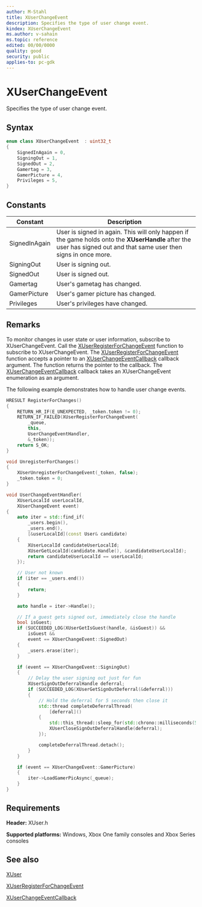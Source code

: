 ```yaml
---
author: M-Stahl
title: XUserChangeEvent
description: Specifies the type of user change event.
kindex: XUserChangeEvent
ms.author: v-sahain
ms.topic: reference
edited: 00/00/0000
quality: good
security: public
applies-to: pc-gdk
---
```


# XUserChangeEvent  

Specifies the type of user change event.  

## Syntax  
  
```cpp
enum class XUserChangeEvent  : uint32_t  
{  
    SignedInAgain = 0,  
    SigningOut = 1,  
    SignedOut = 2,  
    Gamertag = 3,  
    GamerPicture = 4,  
    Privileges = 5,  
}  
```  
  
## Constants  
  
| Constant | Description |
| --- | --- |
| SignedInAgain | User is signed in again. This will only happen if the game holds onto the **XUserHandle** after the user has signed out and that same user then signs in once more. |  
| SigningOut | User is signing out. |  
| SignedOut | User is signed out. |  
| Gamertag | User's gametag has changed. |  
| GamerPicture | User's gamer picture has changed. |  
| Privileges | User's privileges have changed. |  
  
## Remarks  

To monitor changes in user state or user information, subscribe to XUserChangeEvent.
Call the [XUserRegisterForChangeEvent](../functions/xuserregisterforchangeevent.md) function to subscribe to XUserChangeEvent.
The [XUserRegisterForChangeEvent](../functions/xuserregisterforchangeevent.md) function accepts a pointer to an [XUserChangeEventCallback](../functions/xuserchangeeventcallback.md) callback argument. The function returns the pointer to the callback.
The [XUserChangeEventCallback](../functions/xuserchangeeventcallback.md) callback takes an XUserChangeEvent enumeration as an argument.

The following example demonstrates how to handle user change events.  
  
```cpp
HRESULT RegisterForChanges()
{
    RETURN_HR_IF(E_UNEXPECTED, _token.token != 0);
    RETURN_IF_FAILED(XUserRegisterForChangeEvent(
        _queue,
        this,
        UserChangeEventHandler,
        &_token));
    return S_OK;
}

void UnregisterForChanges()
{
    XUserUnregisterForChangeEvent(_token, false);
    _token.token = 0;
}

void UserChangeEventHandler(
    XUserLocalId userLocalId,
    XUserChangeEvent event)
{
    auto iter = std::find_if(
        _users.begin(),
        _users.end(),
        [&userLocalId](const User& candidate)
    {
        XUserLocalId candidateUserLocalId;
        XUserGetLocalId(candidate.Handle(), &candidateUserLocalId);
        return candidateUserLocalId == userLocalId;
    });

    // User not known
    if (iter == _users.end())
    {
        return;
    }

    auto handle = iter->Handle();

    // If a guest gets signed out, immediately close the handle
    bool isGuest;
    if (SUCCEEDED_LOG(XUserGetIsGuest(handle, &isGuest)) &&
        isGuest &&
        event == XUserChangeEvent::SignedOut)
    {
        _users.erase(iter);
    }

    if (event == XUserChangeEvent::SigningOut)
    {
        // Delay the user signing out just for fun
        XUserSignOutDeferralHandle deferral;
        if (SUCCEEDED_LOG(XUserGetSignOutDeferral(&deferral)))
        {
            // Hold the deferral for 5 seconds then close it
            std::thread completeDeferralThread(
                [deferral]()
            {
                std::this_thread::sleep_for(std::chrono::milliseconds(5000));
                XUserCloseSignOutDeferralHandle(deferral);
            });

            completeDeferralThread.detach();
        }
    }

    if (event == XUserChangeEvent::GamerPicture)
    {
        iter->LoadGamerPicAsync(_queue);
    }
}
```
  
  
## Requirements  
  
**Header:** XUser.h
  
**Supported platforms:** Windows, Xbox One family consoles and Xbox Series consoles  
  
## See also

[XUser](../xuser_members.md)
  
[XUserRegisterForChangeEvent](../functions/xuserregisterforchangeevent.md)

[XUserChangeEventCallback](../functions/xuserchangeeventcallback.md)